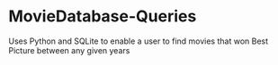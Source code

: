 # MovieDatabase-Queries
Uses Python and SQLite to enable a user to find movies that won Best Picture between any given years

